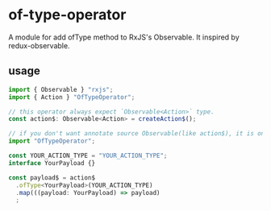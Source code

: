 # of-type-operator

A module for add ofType method to RxJS's Observable.
It inspired by redux-observable.

## usage

```javascript
import { Observable } "rxjs";
import { Action } "OfTypeOperator";

// this operator always expect `Observable<Action>` type.
const action$: Observable<Action> = createAction$();

// if you don't want annotate source Observable(like action$), it is only necessary to import module.
import "OfTypeOperator";

const YOUR_ACTION_TYPE = "YOUR_ACTION_TYPE";
interface YourPayload {}

const payload$ = action$
  .ofType<YourPayload>(YOUR_ACTION_TYPE)
  .map(((payload: YourPayload) => payload)
  ;
```